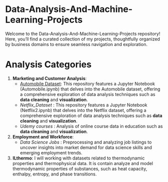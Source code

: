 # Data-Analysis-And-Machine-Learning-Projects
Welcome to the Data-Analysis-And-Machine-Learning-Projects repository! Here, you’ll find a curated collection of my projects, thoughtfully organized by business domains to ensure seamless navigation and exploration.
# Analysis Categories
1. **Marketing and Customer Analysis**:
   - [Automobile Dataset](https://github.com/ShohrehShahsavari/Data-Analysis-And-Machine-Learning-Projects/blob/main/1.%20Marketing%20and%20Customer%20Analysis/Automobile%20Dataset/Atumobile.ipynb): This repository features a Jupyter Notebook (Automobile.ipynb) that delves into the Automobile dataset, offering a comprehensive exploration of data analysis techniques such as **data cleaning** and **visualization**.
   -  *Netflix_Dataset* : This repository features a Jupyter Notebook (Netflix2.ipynb) that delves into the Netflix dataset, offering a comprehensive exploration of data analysis techniques such as **data cleaning** and **visualization**.
   -  *Udemy courses* : Analysis of online course data in education such as **data cleaning** and **visualization**.
2. **Employment and Workforce**:
   - *Data Science Jobs* : Preprocessing and analyzing job listings to uncover insights into market demand for data science skills and emerging employment trends.
3. **ILthermo**: I will working with datasets related to thermodynamic properties and thermophysical data. It is contain analyze and model thermodynamic properties of substances, such as heat capacity, enthalpy, entropy, and phase transitions.
